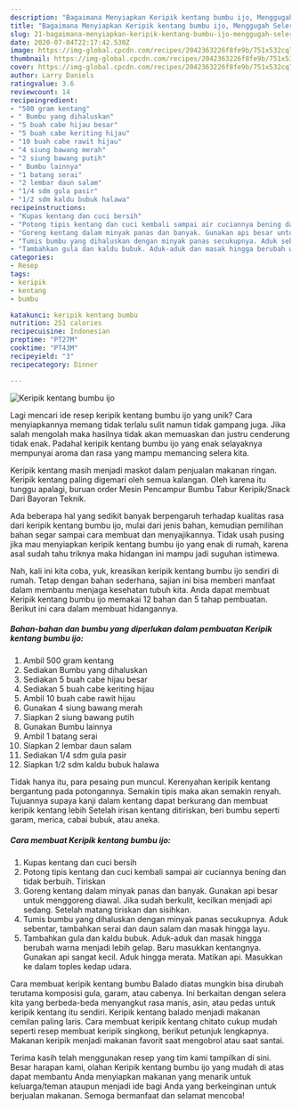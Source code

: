 ```yaml
---
description: "Bagaimana Menyiapkan Keripik kentang bumbu ijo, Menggugah Selera"
title: "Bagaimana Menyiapkan Keripik kentang bumbu ijo, Menggugah Selera"
slug: 21-bagaimana-menyiapkan-keripik-kentang-bumbu-ijo-menggugah-selera
date: 2020-07-04T22:17:42.530Z
image: https://img-global.cpcdn.com/recipes/2042363226f8fe9b/751x532cq70/keripik-kentang-bumbu-ijo-foto-resep-utama.jpg
thumbnail: https://img-global.cpcdn.com/recipes/2042363226f8fe9b/751x532cq70/keripik-kentang-bumbu-ijo-foto-resep-utama.jpg
cover: https://img-global.cpcdn.com/recipes/2042363226f8fe9b/751x532cq70/keripik-kentang-bumbu-ijo-foto-resep-utama.jpg
author: Larry Daniels
ratingvalue: 3.6
reviewcount: 14
recipeingredient:
- "500 gram kentang"
- " Bumbu yang dihaluskan"
- "5 buah cabe hijau besar"
- "5 buah cabe keriting hijau"
- "10 buah cabe rawit hijau"
- "4 siung bawang merah"
- "2 siung bawang putih"
- " Bumbu lainnya"
- "1 batang serai"
- "2 lembar daun salam"
- "1/4 sdm gula pasir"
- "1/2 sdm kaldu bubuk halawa"
recipeinstructions:
- "Kupas kentang dan cuci bersih"
- "Potong tipis kentang dan cuci kembali sampai air cuciannya bening dan tidak berbuih. Tiriskan"
- "Goreng kentang dalam minyak panas dan banyak. Gunakan api besar untuk menggoreng diawal. Jika sudah berkulit, kecilkan menjadi api sedang. Setelah matang tiriskan dan sisihkan."
- "Tumis bumbu yang dihaluskan dengan minyak panas secukupnya. Aduk sebentar, tambahkan serai dan daun salam dan masak hingga layu."
- "Tambahkan gula dan kaldu bubuk. Aduk-aduk dan masak hingga berubah warna menjadi lebih gelap. Baru masukkan kentangnya. Gunakan api sangat kecil. Aduk hingga merata. Matikan api. Masukkan ke dalam toples kedap udara."
categories:
- Resep
tags:
- keripik
- kentang
- bumbu

katakunci: keripik kentang bumbu 
nutrition: 251 calories
recipecuisine: Indonesian
preptime: "PT27M"
cooktime: "PT43M"
recipeyield: "3"
recipecategory: Dinner

---
```



![Keripik kentang bumbu ijo](https://img-global.cpcdn.com/recipes/2042363226f8fe9b/751x532cq70/keripik-kentang-bumbu-ijo-foto-resep-utama.jpg)

Lagi mencari ide resep keripik kentang bumbu ijo yang unik? Cara menyiapkannya memang tidak terlalu sulit namun tidak gampang juga. Jika salah mengolah maka hasilnya tidak akan memuaskan dan justru cenderung tidak enak. Padahal keripik kentang bumbu ijo yang enak selayaknya mempunyai aroma dan rasa yang mampu memancing selera kita.

Keripik kentang masih menjadi maskot dalam penjualan makanan ringan. Keripik kentang paling digemari oleh semua kalangan. Oleh karena itu tunggu apalagi, buruan order Mesin Pencampur Bumbu Tabur Keripik/Snack Dari Bayoran Teknik.

Ada beberapa hal yang sedikit banyak berpengaruh terhadap kualitas rasa dari keripik kentang bumbu ijo, mulai dari jenis bahan, kemudian pemilihan bahan segar sampai cara membuat dan menyajikannya. Tidak usah pusing jika mau menyiapkan keripik kentang bumbu ijo yang enak di rumah, karena asal sudah tahu triknya maka hidangan ini mampu jadi suguhan istimewa.


Nah, kali ini kita coba, yuk, kreasikan keripik kentang bumbu ijo sendiri di rumah. Tetap dengan bahan sederhana, sajian ini bisa memberi manfaat dalam membantu menjaga kesehatan tubuh kita. Anda dapat membuat Keripik kentang bumbu ijo memakai 12 bahan dan 5 tahap pembuatan. Berikut ini cara dalam membuat hidangannya.

<!--inarticleads1-->

##### Bahan-bahan dan bumbu yang diperlukan dalam pembuatan Keripik kentang bumbu ijo:

1. Ambil 500 gram kentang
1. Sediakan  Bumbu yang dihaluskan
1. Sediakan 5 buah cabe hijau besar
1. Sediakan 5 buah cabe keriting hijau
1. Ambil 10 buah cabe rawit hijau
1. Gunakan 4 siung bawang merah
1. Siapkan 2 siung bawang putih
1. Gunakan  Bumbu lainnya
1. Ambil 1 batang serai
1. Siapkan 2 lembar daun salam
1. Sediakan 1/4 sdm gula pasir
1. Siapkan 1/2 sdm kaldu bubuk halawa


Tidak hanya itu, para pesaing pun muncul. Kerenyahan keripik kentang bergantung pada potongannya. Semakin tipis maka akan semakin renyah. Tujuannya supaya kanji dalam kentang dapat berkurang dan membuat keripik kentang lebih Setelah irisan kentang ditiriskan, beri bumbu seperti garam, merica, cabai bubuk, atau aneka. 

<!--inarticleads2-->

##### Cara membuat Keripik kentang bumbu ijo:

1. Kupas kentang dan cuci bersih
1. Potong tipis kentang dan cuci kembali sampai air cuciannya bening dan tidak berbuih. Tiriskan
1. Goreng kentang dalam minyak panas dan banyak. Gunakan api besar untuk menggoreng diawal. Jika sudah berkulit, kecilkan menjadi api sedang. Setelah matang tiriskan dan sisihkan.
1. Tumis bumbu yang dihaluskan dengan minyak panas secukupnya. Aduk sebentar, tambahkan serai dan daun salam dan masak hingga layu.
1. Tambahkan gula dan kaldu bubuk. Aduk-aduk dan masak hingga berubah warna menjadi lebih gelap. Baru masukkan kentangnya. Gunakan api sangat kecil. Aduk hingga merata. Matikan api. Masukkan ke dalam toples kedap udara.


Cara membuat keripik kentang bumbu Balado diatas mungkin bisa dirubah terutama komposisi gula, garam, atau cabenya. Ini berkaitan dengan selera kita yang berbeda-beda menyangkut rasa manis, asin, atau pedas untuk keripik kentang itu sendiri. Keripik kentang balado menjadi makanan cemilan paling laris. Cara membuat keripik kentang chitato cukup mudah seperti resep membuat keripik singkong, berikut petunjuk lengkapnya. Makanan keripik menjadi makanan favorit saat mengobrol atau saat santai. 

Terima kasih telah menggunakan resep yang tim kami tampilkan di sini. Besar harapan kami, olahan Keripik kentang bumbu ijo yang mudah di atas dapat membantu Anda menyiapkan makanan yang menarik untuk keluarga/teman ataupun menjadi ide bagi Anda yang berkeinginan untuk berjualan makanan. Semoga bermanfaat dan selamat mencoba!
